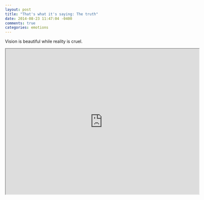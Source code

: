 ```yaml
---
layout: post
title: "That's what it's saying: The truth"
date: 2014-08-23 11:47:04 -0400
comments: true
categories: emotions
---
```


Vision is beautiful while reality is cruel.
<iframe src="https://docs.google.com/file/d/0B7xoEVoBdrhCZEl5RnFDZ3Q2OGc/preview" width="640" height="480"></iframe>
